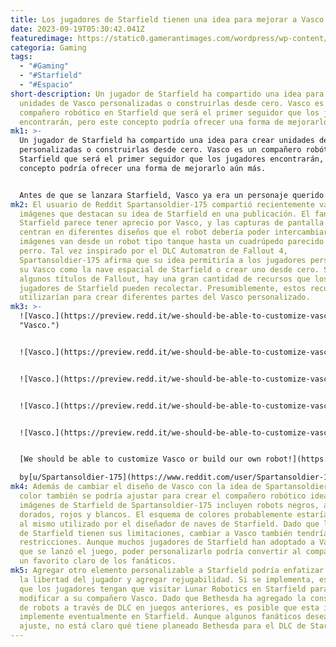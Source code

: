 ```yaml
---
title: Los jugadores de Starfield tienen una idea para mejorar a Vasco.
date: 2023-09-19T05:30:42.041Z
featuredimage: https://static0.gamerantimages.com/wordpress/wp-content/uploads/2023/09/starfield-vasco-robot-feature.jpg?q=50&fit=contain&w=1140&h=&dpr=1.5
categoria: Gaming
tags:
  - "#Gaming"
  - "#Starfield"
  - "#Espacio"
short-description: Un jugador de Starfield ha compartido una idea para crear
  unidades de Vasco personalizadas o construirlas desde cero. Vasco es un
  compañero robótico en Starfield que será el primer seguidor que los jugadores
  encontrarán, pero este concepto podría ofrecer una forma de mejorarlo aún más.
mk1: >-
  Un jugador de Starfield ha compartido una idea para crear unidades de Vasco
  personalizadas o construirlas desde cero. Vasco es un compañero robótico en
  Starfield que será el primer seguidor que los jugadores encontrarán, pero este
  concepto podría ofrecer una forma de mejorarlo aún más.


  Antes de que se lanzara Starfield, Vasco ya era un personaje querido a través de su material promocional. El Vasco de Starfield es el robot expedicionario de la Constelación fabricado por Lunar Robotics, y el jugador lo conocerá temprano en una partida. Al igual que otros compañeros de Starfield, los jugadores pueden cargar a Vasco con botín excesivo. Más allá de esta utilidad útil, Vasco también ofrecerá opciones de diálogo únicas y puede entrar en combate durante los tiroteos. Aunque Vasco ya es un robot avanzado en Starfield, un fan tiene una idea para mejorarlo aún más.
mk2: El usuario de Reddit Spartansoldier-175 compartió recientemente varias
  imágenes que destacan su idea de Starfield en una publicación. El fanático de
  Starfield parece tener aprecio por Vasco, y las capturas de pantalla se
  centran en diferentes diseños que el robot debería poder intercambiar. Las
  imágenes van desde un robot tipo tanque hasta un cuadrúpedo parecido a un
  perro. Tal vez inspirado por el DLC Automatron de Fallout 4,
  Spartansoldier-175 afirma que su idea permitiría a los jugadores personalizar
  su Vasco como la nave espacial de Starfield o crear uno desde cero. Similar a
  algunos títulos de Fallout, hay una gran cantidad de recursos que los
  jugadores de Starfield pueden recolectar. Presumiblemente, estos recursos se
  utilizarían para crear diferentes partes del Vasco personalizado.
mk3: >-
  ![Vasco.](https://preview.redd.it/we-should-be-able-to-customize-vasco-or-build-our-own-robot-v0-r6qqi5zqx1pb1.png?width=1080&crop=smart&auto=webp&s=09271f013db6e9590b059d49f2aca3aa82ce3404
  "Vasco.")


  ![Vasco.](https://preview.redd.it/we-should-be-able-to-customize-vasco-or-build-our-own-robot-v0-s8he56lrx1pb1.png?width=1080&crop=smart&auto=webp&s=f3bc2173eb08e8f88f139c6c4fdf81e7ae9f25ba "Vasco.")


  ![Vasco.](https://preview.redd.it/we-should-be-able-to-customize-vasco-or-build-our-own-robot-v0-ijjpwzdsx1pb1.png?width=1080&crop=smart&auto=webp&s=1036b4845d54b1e4680d21194dfd18269d01ee04 "Vasco.")


  ![Vasco.](https://preview.redd.it/we-should-be-able-to-customize-vasco-or-build-our-own-robot-v0-13j6jtusx1pb1.png?width=1080&crop=smart&auto=webp&s=7f299b0fbd3671443c91841d753f3d48f727269a "Vasco.")


  ![Vasco.](https://preview.redd.it/we-should-be-able-to-customize-vasco-or-build-our-own-robot-v0-osezg14tx1pb1.png?width=1080&crop=smart&auto=webp&s=efc5b703e143bba5969b2346c97a5ce87ee572c2 "Vasco.")


  [We should be able to customize Vasco or build our own robot!](https://www.reddit.com/r/Starfield/comments/16m29dh/we_should_be_able_to_customize_vasco_or_build_our/)\

  by[u/Spartansoldier-175](https://www.reddit.com/user/Spartansoldier-175/) in[Starfield](https://www.reddit.com/r/Starfield/)
mk4: Además de cambiar el diseño de Vasco con la idea de Spartansoldier-175, el
  color también se podría ajustar para crear el compañero robótico ideal. Las
  imágenes de Starfield de Spartansoldier-175 incluyen robots negros, azules,
  dorados, rojos y blancos. El esquema de colores probablemente estaría limitado
  al mismo utilizado por el diseñador de naves de Starfield. Dado que las naves
  de Starfield tienen sus limitaciones, cambiar a Vasco también tendría
  restricciones. Aunque muchos jugadores de Starfield han adoptado a Vasco desde
  que se lanzó el juego, poder personalizarlo podría convertir al compañero en
  un favorito claro de los fanáticos.
mk5: Agregar otro elemento personalizable a Starfield podría enfatizar aún más
  la libertad del jugador y agregar rejugabilidad. Si se implementa, es probable
  que los jugadores tengan que visitar Lunar Robotics en Starfield para
  modificar a su compañero Vasco. Dado que Bethesda ha agregado la construcción
  de robots a través de DLC en juegos anteriores, es posible que esta idea se
  implemente eventualmente en Starfield. Aunque algunos fanáticos desean este
  ajuste, no está claro qué tiene planeado Bethesda para el DLC de Starfield.
---
```

